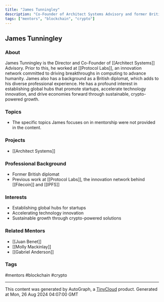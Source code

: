 ```yaml
---
title: "James Tunningley"
description: "Co-Founder of Architect Systems Advisory and former British diplomat with a focus on global tech hubs and sustainable, crypto-powered growth."
tags: ["mentors", "blockchain", "crypto"]
---
```


## James Tunningley

### About
James Tunningley is the Director and Co-Founder of [[Architect Systems]] Advisory. Prior to this, he worked at [[Protocol Labs]], an innovation network committed to driving breakthroughs in computing to advance humanity. James also has a background as a British diplomat, which adds to his diverse professional experience. He has a profound interest in establishing global hubs that promote startups, accelerate technology innovation, and drive economies forward through sustainable, crypto-powered growth.

### Topics
- The specific topics James focuses on in mentorship were not provided in the content. 

### Projects
- [[Architect Systems]]

### Professional Background
- Former British diplomat
- Previous work at [[Protocol Labs]], the innovation network behind [[Filecoin]] and [[IPFS]]

### Interests
- Establishing global hubs for startups
- Accelerating technology innovation
- Sustainable growth through crypto-powered solutions

### Related Mentors
- [[Juan Benet]]
- [[Molly Mackinlay]]
- [[Gabriel Anderson]]

### Tags
#mentors #blockchain #crypto

---
This content was generated by AutoGraph, a [TinyCloud](https://tinycloud.xyz/) product.
Generated at Mon, 26 Aug 2024 04:07:00 GMT